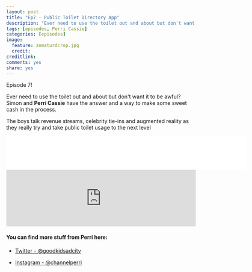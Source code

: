 ```yaml
---
layout: post
title: "Ep7 - Public Toilet Directory App"
description: "Ever need to use the toilet out and about but don't want it to be awful? Simon and Perri have the answer."
tags: [episodes, Perri Cassie]
categories: [episodes]
image:
  feature: zomaturdcrop.jpg
  credit: 
creditlink:
comments: yes
share: yes
---
```


Episode 7!

Ever need to use the toilet out and about but don't want it to be awful? Simon and **Perri Cassie** have the answer and a way to make some sweet cash in the process.

The boys talk revenue streams, celebrity tie-ins and augmented reality as they really try and take public toilet usage to the next level

<iframe style="border: none" src="//html5-player.libsyn.com/embed/episode/id/4639864/height/90/width/640/theme/custom/autonext/no/thumbnail/yes/autoplay/no/preload/no/no_addthis/no/direction/backward/no-cache/true/render-playlist/no/custom-color/87A93A/" height="90" width="640" scrolling="no"  allowfullscreen webkitallowfullscreen mozallowfullscreen oallowfullscreen msallowfullscreen></iframe>

<iframe src="https://www.omnycontent.com/w/player/?orgId=f74cc2ac-5cea-4914-99d8-a67c008ca26e&programId=df7f3c35-9d13-4dc2-baa6-a67c008d8993&clipId=15ba4346-59dd-4aa0-af77-a67c008daf3f" frameborder="0" width="100%" height="150"></iframe>

#### You can find more stuff from Perri here:

+ [Twitter - @goodkidsadcity](https://twitter.com/goodkidsadcity)

+ [Instagram - @channelperri](https://www.instagram.com/channelperri/)
